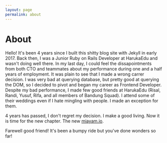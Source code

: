 ```yaml
---
layout: page
permalink: about
---
```


About
=====

Hello! It's been 4 years since I built this shitty blog site
with Jekyll in early 2017. Back then, I was a Junior Ruby on Rails Developer at
HarukaEdu and wasn't doing well there. In my last day, I could feel
the dissapointments from both CTO and teammates about my
performance during one and a half years of employment. It was plain to
see that I made a wrong carrer decision. I was very bad at querying database,
but pretty good at querying the DOM, so I decided to pivot and began my career
as Frontend Developer. Despite my bad performance, I made few good friends
at HarukaEdu (Risal, Randi, Yusuf, Rifa, and all members of Bandung Squad).
I attend some of their weddings even if I hate mingling with people. I made
an exception for them.

4 years has passed, I don't regret my decision. I make a good living.
Now it is time for the new chapter. The new [miayam.io](https://miayam.io).

Farewell good friend! It's been a bumpy ride but you've done wonders so far!

